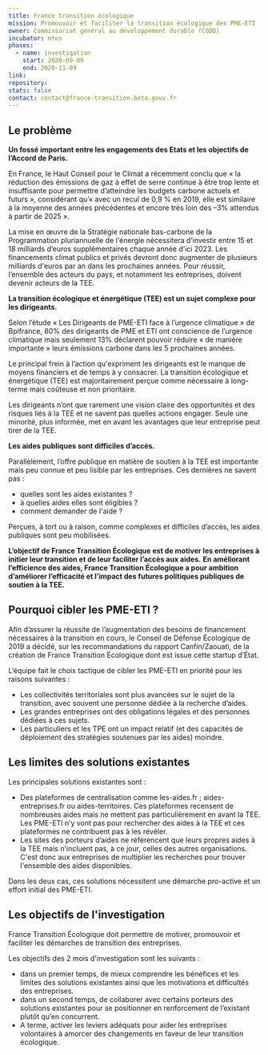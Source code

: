 ```yaml
---
title: France transition écologique
mission: Promouvoir et faciliter la transition écologique des PME-ETI
owner: Commissariat général au développement durable (CGDD)
incubator: mtes
phases:
  - name: investigation
    start: 2020-09-09
    end: 2020-11-09
link: 
repository:
stats: false
contact: contact@france-transition.beta.gouv.fr
---
```


## Le problème

**Un fossé important entre les engagements des Etats et les objectifs de l’Accord de Paris.**

En France, le Haut Conseil pour le Climat a récemment conclu que « la réduction des émissions de gaz à effet de serre continue à être trop lente et insuffisante pour permettre d’atteindre les budgets carbone actuels et futurs », considérant qu’« avec un recul de 0,9 % en 2019, elle est similaire à la moyenne des années précédentes et encore très loin des –3% attendus à partir de 2025 ». 

La mise en œuvre de la Stratégie nationale bas-carbone de la Programmation pluriannuelle de l'énergie nécessitera d’investir entre 15 et 18 milliards d’euros supplémentaires chaque année d’ici 2023. Les financements climat publics et privés devront donc augmenter de plusieurs milliards d'euros par an dans les prochaines années. Pour réussir, l’ensemble des acteurs du pays, et notamment les entreprises, doivent devenir acteurs de la TEE.

**La transition écologique et énergétique (TEE) est un sujet complexe pour les dirigeants.** 

Selon l’étude « Les Dirigeants de PME-ETI face à l’urgence climatique » de Bpifrance, 80% des dirigeants de PME et ETI ont conscience de l’urgence climatique mais seulement 13% déclarent pouvoir réduire « de manière importante » leurs émissions carbone dans les 5 prochaines années.

Le principal frein à l’action qu'expriment les dirigeants est le manque de moyens financiers et de temps à y consacrer. La transition écologique et énergétique (TEE) est majoritairement perçue comme nécessaire à long-terme mais coûteuse et non prioritaire. 

Les dirigeants n’ont que rarement une vision claire des opportunités et des risques liés à la TEE et ne savent pas quelles actions engager. Seule une minorité, plus informée, met en avant les avantages que leur entreprise peut tirer de la TEE. 

**Les aides publiques sont difficiles d’accès.**

Parallèlement, l’offre publique en matière de soutien à la TEE est importante mais peu connue et peu lisible par les entreprises. Ces dernières ne savent pas : 
- quelles sont les aides existantes ?
- à quelles aides elles sont éligibles ? 
- comment demander de l'aide ? 

Perçues, à tort ou à raison, comme complexes et difficiles d’accès, les aides publiques sont peu mobilisées. 

__L’objectif de France Transition Écologique est de motiver les entreprises à initier leur transition et de leur faciliter l’accès aux aides.__ 
__En améliorant l’efficience des aides, France Transition Écologique a pour ambition d’améliorer l’efficacité et l’impact des futures politiques publiques de soutien à la TEE.__

## Pourquoi cibler les PME-ETI ?

Afin d’assurer la réussite de l’augmentation des besoins de financement nécessaires à la transition en cours, le Conseil de Défense Écologique de 2019 a décidé, sur les recommandations du rapport Canfin/Zaouati, de la création de France Transition Écologique dont est issue cette startup d’État.  

L’équipe fait le choix tactique de cibler les PME-ETI en priorité pour les raisons suivantes :
- Les collectivités territoriales sont plus avancées sur le sujet de la transition, avec souvent une personne dédiée à la recherche d’aides. 
- Les grandes entreprises ont des obligations légales et des personnes dédiées à ces sujets.
- Les particuliers et les TPE ont un impact relatif (et des capacités de déploiement des stratégies soutenues par les aides) moindre. 

## Les limites des solutions existantes

Les principales solutions existantes sont :
- Des plateformes de centralisation comme les-aides.fr ; aides-entreprises.fr ou aides-territoires. Ces plateformes recensent de nombreuses aides mais ne mettent pas particulièrement en avant la TEE. 
Les PME-ETI n’y vont pas pour rechercher des aides à la TEE et ces plateformes ne contribuent pas à les révéler. 
- Les sites des porteurs d’aides ne référencent que leurs propres aides à la TEE mais n'incluent pas, à ce jour, celles des autres organisations. C'est donc aux entreprises de multiplier les recherches pour trouver l'ensemble des aides disponibles.

Dans les deux cas, ces solutions nécessitent une démarche pro-active et un effort initial des PME-ETI.  

## Les objectifs de l'investigation

France Transition Écologique doit permettre de motiver, promouvoir et faciliter les démarches de transition des entreprises. 

Les objectifs des 2 mois d'investigation sont les suivants :
- dans un premier temps, de mieux comprendre les bénéfices et les limites des solutions existantes ainsi que les motivations et difficultés des entreprises. 
- dans un second temps, de collaborer avec certains porteurs des solutions existantes pour se positionner en renforcement de l’existant plutôt qu’en concurrent. 
- A terme, activer les leviers adéquats pour aider les entreprises volontaires à amorcer des changements en faveur de leur transition écologique.


